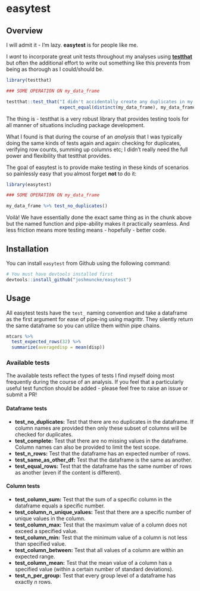 
<!-- README.md is generated from README.Rmd. Please edit that file -->

# easytest

<!-- <img src="man/figures/logo.png" align="right" /> -->

<!-- badges: start -->

<!-- badges: end -->

## Overview

I will admit it - I’m lazy. **easytest** is for people like me.

I *want* to incorporate great unit tests throughout my analyses using
[**testthat**](https://github.com/r-lib/testthat) but often the
additional effort to write out something like this prevents from being
as thorough as I could/should be.

``` r
library(testthat)

### SOME OPERATION ON my_data_frame

testthat::test_that("I didn't accidentally create any duplicates in my dataframe",
                    expect_equal(distinct(my_data_frame), my_data_frame))
```

The thing is - testthat is a very robust library that provides testing
tools for all manner of situations including package development.

What I found is that during the course of an *analysis* that I was
typically doing the same kinds of tests again and again: checking for
duplicates, verifying row counts, summing up columns etc; I didn’t
really need the full power and flexibility that testthat provides.

The goal of easytest is to provide make testing in these kinds of
scenarios so painlessly easy that you almost forget **not** to do it:

``` r
library(easytest)

### SOME OPERATION ON my_data_frame

my_data_frame %>% test_no_duplicates()
```

Voilà\! We have essentially done the exact same thing as in the chunk
above but the named function and pipe-ability makes it practically
seamless. And less friction means more testing means - hopefully -
better code.

## Installation

You can install `easytest` from Github using the following command:

``` r
# You must have devtools installed first
devtools::install_github("joshmuncke/easytest")
```

## Usage

All easytest tests have the `test_` naming convention and take a
dataframe as the first argument for ease of pipe-ing using magrittr.
They silently return the same dataframe so you can utilize them within
pipe chains.

``` r
mtcars %>%
  test_expected_rows(32) %>%
  summarize(averagedisp = mean(disp))
```

### Available tests

The available tests reflect the types of tests I find myself doing most
frequently during the course of an analysis. If you feel that a
particularly useful test function should be added - please feel free to
raise an issue or submit a PR\!

#### Dataframe tests

  - **test\_no\_duplicates:** Test that there are no duplicates in the
    dataframe. If column names are provided then only these subset of
    columns will be checked for duplicates.
  - **test\_complete:** Test that there are no missing values in the
    dataframe. Column names can also be provided to limit the test
    scope.
  - **test\_n\_rows:** Test that the dataframe has an expected number of
    rows.
  - **test\_same\_as\_other\_df:** Test that the dataframe is the same
    as another.
  - **test\_equal\_rows:** Test that the dataframe has the same number
    of rows as another (even if the content is different).

#### Column tests

  - **test\_column\_sum:** Test that the sum of a specific column in the
    dataframe equals a specific number.
  - **test\_column\_n\_unique\_values:** Test that there are a specific
    number of unique values in the column.
  - **test\_column\_max:** Test that the maximum value of a column does
    not exceed a specified value.
  - **test\_column\_min:** Test that the minimum value of a column is
    not less than specified value.
  - **test\_column\_between:** Test that all values of a column are
    within an expected range.
  - **test\_column\_mean:** Test that the mean value of a column has a
    specified value (within a certain number of standard deviations).
  - **test\_n\_per\_group:** Test that every group level of a dataframe
    has exactly *n* rows.
